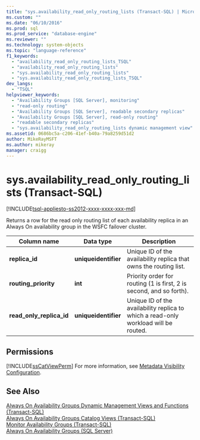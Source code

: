 ```yaml
---
title: "sys.availability_read_only_routing_lists (Transact-SQL) | Microsoft Docs"
ms.custom: ""
ms.date: "06/10/2016"
ms.prod: sql
ms.prod_service: "database-engine"
ms.reviewer: ""
ms.technology: system-objects
ms.topic: "language-reference"
f1_keywords: 
  - "availability_read_only_routing_lists_TSQL"
  - "availability_read_only_routing_lists"
  - "sys.availability_read_only_routing_lists"
  - "sys.availability_read_only_routing_lists_TSQL"
dev_langs: 
  - "TSQL"
helpviewer_keywords: 
  - "Availability Groups [SQL Server], monitoring"
  - "read-only routing"
  - "Availability Groups [SQL Server], readable secondary replicas"
  - "Availability Groups [SQL Server], read-only routing"
  - "readable secondary replicas"
  - "sys.availability_read_only_routing_lists dynamic management view"
ms.assetid: 0686bc5a-c206-41ef-b40a-79a8259d51d2
author: MikeRayMSFT
ms.author: mikeray
manager: craigg
---
```

# sys.availability_read_only_routing_lists (Transact-SQL)
[!INCLUDE[tsql-appliesto-ss2012-xxxx-xxxx-xxx-md](../../includes/tsql-appliesto-ss2012-xxxx-xxxx-xxx-md.md)]

  Returns a row for the read only routing list of each availability replica in an Always On availability group in the WSFC failover cluster.  
  
|Column name|Data type|Description|  
|-----------------|---------------|-----------------|  
|**replica_id**|**uniqueidentifier**|Unique ID of the availability replica that owns the routing list.|  
|**routing_priority**|**int**|Priority order for routing (1 is first, 2 is second, and so forth).|  
|**read_only_replica_id**|**uniqueidentifier**|Unique ID of the availability replica to which a read-only workload will be routed.|  
  
## Permissions  
 [!INCLUDE[ssCatViewPerm](../../includes/sscatviewperm-md.md)] For more information, see [Metadata Visibility Configuration](../../relational-databases/security/metadata-visibility-configuration.md).  
  
## See Also  
 [Always On Availability Groups Dynamic Management Views and Functions &#40;Transact-SQL&#41;](../../relational-databases/system-dynamic-management-views/always-on-availability-groups-dynamic-management-views-functions.md)   
 [Always On Availability Groups Catalog Views &#40;Transact-SQL&#41;](../../relational-databases/system-catalog-views/always-on-availability-groups-catalog-views-transact-sql.md)   
 [Monitor Availability Groups &#40;Transact-SQL&#41;](../../database-engine/availability-groups/windows/monitor-availability-groups-transact-sql.md)   
 [Always On Availability Groups &#40;SQL Server&#41;](../../database-engine/availability-groups/windows/always-on-availability-groups-sql-server.md)  
  
  
